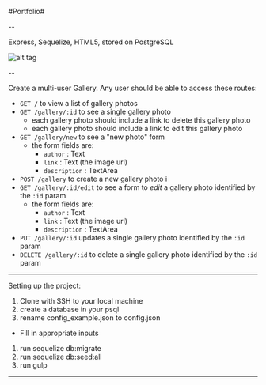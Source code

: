 #Portfolio#

--

Express, Sequelize, HTML5, stored on PostgreSQL

![alt tag](http://i.imgur.com/P229Sa7.png)

--

Create a multi-user Gallery.
Any user should be able to access these routes:

- `GET /` to view a list of gallery photos
- `GET /gallery/:id` to see a single gallery photo
  - each gallery photo should include a link to delete this gallery photo
  - each gallery photo should include a link to edit this gallery photo
- `GET /gallery/new` to see a "new photo" form
  - the form fields are:
    - `author` : Text
    - `link` : Text (the image url)
    - `description` : TextArea
- `POST /gallery` to create a new gallery photo i
- `GET /gallery/:id/edit` to see a form to *edit* a gallery photo identified by the `:id` param
  - the form fields are:
    - `author` : Text
    - `link` : Text (the image url)
    - `description` : TextArea
- `PUT /gallery/:id` updates a single gallery photo identified by the `:id` param
- `DELETE /gallery/:id` to delete a single gallery photo identified by the `:id` param

---

Setting up the project:

1. Clone with SSH to your local machine
1. create a database in your psql
1. rename config_example.json to config.json
  - Fill in appropriate inputs
1. run sequelize db:migrate
1. run sequelize db:seed:all
1. run gulp

---


